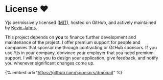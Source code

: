 # License ❤️

Yjs permissively licensed \([MIT](https://github.com/yjs/yjs/blob/main/LICENSE)\), hosted on GitHub, and actively maintained by [Kevin Jahns](https://github.com/dmonad). 

This project depends on **you** to finance further development and maintenance of the project. I offer premium support for people and companies that sponsor me through contracting or GitHub sponsors. If you use Yjs in your company, convince your employer that you need premium support. I will help you to design your application,  give feedback, and notify you whenever significant changes come up.

{% embed url="https://github.com/sponsors/dmonad" %}



